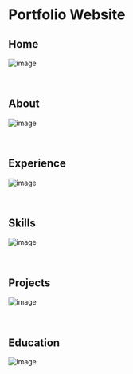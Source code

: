 # Portfolio Website 

## Home

![image](https://github.com/user-attachments/assets/189b23c8-c63b-4064-a4b6-7a1f012a075c)


<br>

## About

![image](https://github.com/user-attachments/assets/dc4ff44c-6bd7-477d-a53d-820f7c3ebe27)

<br>

## Experience

![image](https://github.com/user-attachments/assets/da6907ad-08bf-499f-8760-8ac7d386676c)


<br>

## Skills

![image](https://github.com/user-attachments/assets/ef7e15ed-63c4-44f3-949d-b23758d4d31b)

<br>

## Projects

![image](https://github.com/user-attachments/assets/c409d4d4-055c-4fb7-a311-5f40cb9d0a27)

<br>

## Education

![image](https://github.com/user-attachments/assets/93a3e737-1d05-4201-911a-ff3d8c759fb7)

